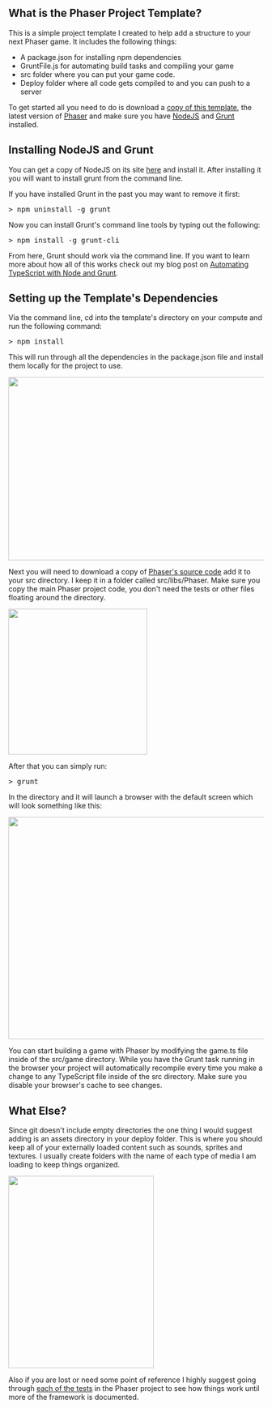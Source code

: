 ## What is the Phaser Project Template?

This is a simple project template I created to help add a structure to your next Phaser game. It includes the following things:

*   A package.json for installing npm dependencies
*   GruntFile.js for automating build tasks and compiling your game
*   src folder where you can put your game code.
*   Deploy folder where all code gets compiled to and you can push to a server

To get started all you need to do is download a <a target="_blank" href="https://github.com/gamecook/phaser-template-project">copy of this template</a>, the latest version of <a target="_blank" href="https://github.com/photonstorm/phaser">Phaser</a> and make sure you have <a target="_blank" href="http://nodejs.org/">NodeJS</a> and <a target="_blank" href="http://gruntjs.com/">Grunt</a> installed.

## Installing NodeJS and Grunt

You can get a copy of NodeJS on its site <a target="_blank" href="http://nodejs.org/">here</a> and install it. After installing it you will want to install grunt from the command line.

If you have installed Grunt in the past you may want to remove it first:

<pre lang="javascript">> npm uninstall -g grunt</pre>

Now you can install Grunt's command line tools by typing out the following:

<pre lang="javascript">> npm install -g grunt-cli</pre>

From here, Grunt should work via the command line. If you want to learn more about how all of this works check out my blog post on <a target="_blank" href="http://jessefreeman.com/dev-techniques/automating-typescript-with-node-and-grunt/">Automating TypeScript with Node and Grunt</a>.

## Setting up the Template's Dependencies

Via the command line, cd into the template's directory on your compute and run the following command:

<pre lang="javascript">> npm install</pre>

This will run through all the dependencies in the package.json file and install them locally for the project to use. 

<img border="0" width="624" height="362" id="Picture 1" src="http://jessefreeman.com/wp-content/uploads/2013/05/pt-image001.jpg" />

Next you will need to download a copy of <a target="_blank" href="https://github.com/photonstorm/phaser">Phaser's source code</a> add it to your src directory. I keep it in a folder called src/libs/Phaser. Make sure you copy the main Phaser project code, you don't need the tests or other files floating around the directory.

<img border="0" width="274" height="288" id="Picture 2" src="http://jessefreeman.com/wp-content/uploads/2013/05/pt-image002.png" />

After that you can simply run:

<pre lang="javascript">> grunt</pre>

In the directory and it will launch a browser with the default screen which will look something like this:

<img border="0" width="624" height="439" id="Picture 3" src="http://jessefreeman.com/wp-content/uploads/2013/05/pt-image003.jpg" />

You can start building a game with Phaser by modifying the game.ts file inside of the src/game directory. While you have the Grunt task running in the browser your project will automatically recompile every time you make a change to any TypeScript file inside of the src directory. Make sure you disable your browser's cache to see changes.

## What Else?

Since git doesn't include empty directories the one thing I would suggest adding is an assets directory in your deploy folder. This is where you should keep all of your externally loaded content such as sounds, sprites and textures. I usually create folders with the name of each type of media I am loading to keep things organized.

<img border="0" width="287" height="380" id="Picture 4" src="http://jessefreeman.com/wp-content/uploads/2013/05/pt-image004.png" />

Also if you are lost or need some point of reference I highly suggest going through <a target="_blank" href="http://gametest.mobi/phaser/">each of the tests</a> in the Phaser project to see how things work until more of the framework is documented.